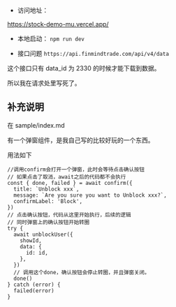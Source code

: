 - 访问地址：

https://stock-demo-mu.vercel.app/

- 本地启动： `npm run dev`

- 接口问题
  `https://api.finmindtrade.com/api/v4/data`

这个接口只有 data_id 为 2330 的时候才能下载到数据。

所以我在请求处里写死了。

## 补充说明

在 sample/index.md

有一个弹窗组件，是我自己写的比较好玩的一个东西。

用法如下

```tsx
//调用confirm会打开一个弹窗，此时会等待点击确认按钮
// 如果点击了取消，await之后的代码都不会执行
const { done, failed } = await confirm({
  title: `Unblock xxx`,
  message: `Are you sure you want to Unblock xxx?`,
  confirmLabel: 'Block',
})
// 点击确认按钮，代码从这里开始执行，后续的逻辑
// 同时弹窗上的确认按钮开始转圈
try {
  await unblockUser({
    showId,
    data: {
      id: id,
    },
  })
  // 调用这个done，确认按钮会停止转圈，并且弹窗关闭。
  done()
} catch (error) {
  failed(error)
}
```
